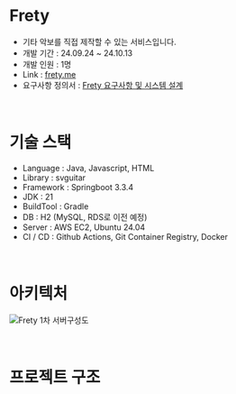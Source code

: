 # Frety
- 기타 악보를 직접 제작할 수 있는 서비스입니다.
- 개발 기간 : 24.09.24 ~ 24.10.13
- 개발 인원 : 1명
- Link : [frety.me](https//www.frety.me)
- 요구사항 정의서 : [Frety 요구사항 및 시스템 설계](https://www.figma.com/slides/v76VeO3DwQggoJY3oJBfVs/Chordric?node-id=1-26&t=IAOItsufOAHjJaXt-1)

<br>

# 기술 스택
- Language : Java, Javascript, HTML
- Library : svguitar
- Framework : Springboot 3.3.4
- JDK : 21
- BuildTool : Gradle
- DB : H2 (MySQL, RDS로 이전 예정)
- Server : AWS EC2, Ubuntu 24.04
- CI / CD : Github Actions, Git Container Registry, Docker

<br>

# 아키텍처
![Frety 1차 서버구성도](https://github.com/user-attachments/assets/4648fe7a-f11c-4653-bb77-2b13b62f7341)

<br>

# 프로젝트 구조

